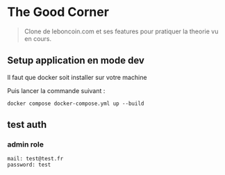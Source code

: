 # The Good Corner

> Clone de leboncoin.com et ses features pour pratiquer la theorie vu en cours.

## Setup application en mode dev

Il faut que docker soit installer sur votre machine

Puis lancer la commande suivant :

`docker compose docker-compose.yml up --build`

## test auth

### admin role

```
mail: test@test.fr
password: test
```
